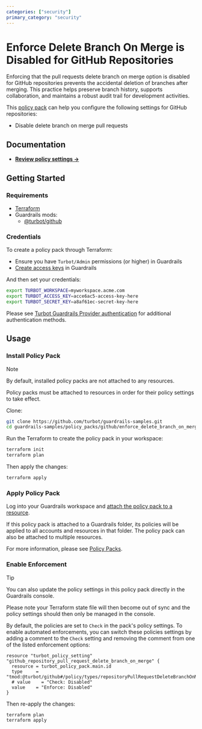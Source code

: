 ```yaml
---
categories: ["security"]
primary_category: "security"
---
```


# Enforce Delete Branch On Merge is Disabled for GitHub Repositories

Enforcing that the pull requests delete branch on merge option is disabled for GitHub repositories prevents the accidental deletion of branches after merging. This practice helps preserve branch history, supports collaboration, and maintains a robust audit trail for development activities.

This [policy pack](https://turbot.com/guardrails/docs/concepts/policy-packs) can help you configure the following settings for GitHub repositories:

- Disable delete branch on merge pull requests

## Documentation

- **[Review policy settings →](https://hub.guardrails.turbot.com/policy-packs/github_enforce_delete_branch_on_merge_is_disabled_for_repositories/settings)**

## Getting Started

### Requirements

- [Terraform](https://developer.hashicorp.com/terraform/install)
- Guardrails mods:
  - [@turbot/github](https://hub.guardrails.turbot.com/mods/github)

### Credentials

To create a policy pack through Terraform:

- Ensure you have `Turbot/Admin` permissions (or higher) in Guardrails
- [Create access keys](https://turbot.com/guardrails/docs/guides/iam/access-keys#generate-a-new-guardrails-api-access-key) in Guardrails

And then set your credentials:

```sh
export TURBOT_WORKSPACE=myworkspace.acme.com
export TURBOT_ACCESS_KEY=acce6ac5-access-key-here
export TURBOT_SECRET_KEY=a8af61ec-secret-key-here
```

Please see [Turbot Guardrails Provider authentication](https://registry.terraform.io/providers/turbot/turbot/latest/docs#authentication) for additional authentication methods.

## Usage

### Install Policy Pack

> [!NOTE]
> By default, installed policy packs are not attached to any resources.
>
> Policy packs must be attached to resources in order for their policy settings to take effect.

Clone:

```sh
git clone https://github.com/turbot/guardrails-samples.git
cd guardrails-samples/policy_packs/github/enforce_delete_branch_on_merge_is_disabled_for_repositories
```

Run the Terraform to create the policy pack in your workspace:

```sh
terraform init
terraform plan
```

Then apply the changes:

```sh
terraform apply
```

### Apply Policy Pack

Log into your Guardrails workspace and [attach the policy pack to a resource](https://turbot.com/guardrails/docs/guides/policy-packs#attach-a-policy-pack-to-a-resource).

If this policy pack is attached to a Guardrails folder, its policies will be applied to all accounts and resources in that folder. The policy pack can also be attached to multiple resources.

For more information, please see [Policy Packs](https://turbot.com/guardrails/docs/concepts/policy-packs).

### Enable Enforcement

> [!TIP]
> You can also update the policy settings in this policy pack directly in the Guardrails console.
>
> Please note your Terraform state file will then become out of sync and the policy settings should then only be managed in the console.

By default, the policies are set to `Check` in the pack's policy settings. To enable automated enforcements, you can switch these policies settings by adding a comment to the `Check` setting and removing the comment from one of the listed enforcement options:

```hcl
resource "turbot_policy_setting" "github_repository_pull_request_delete_branch_on_merge" {
  resource = turbot_policy_pack.main.id
  type     = "tmod:@turbot/github#/policy/types/repositoryPullRequestDeleteBranchOnMerge"
  # value    = "Check: Disabled"
  value    = "Enforce: Disabled"
}
```

Then re-apply the changes:

```sh
terraform plan
terraform apply
```
